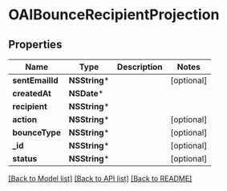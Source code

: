 # OAIBounceRecipientProjection

## Properties
Name | Type | Description | Notes
------------ | ------------- | ------------- | -------------
**sentEmailId** | **NSString*** |  | [optional] 
**createdAt** | **NSDate*** |  | 
**recipient** | **NSString*** |  | 
**action** | **NSString*** |  | [optional] 
**bounceType** | **NSString*** |  | [optional] 
**_id** | **NSString*** |  | [optional] 
**status** | **NSString*** |  | [optional] 

[[Back to Model list]](../README#documentation-for-models) [[Back to API list]](../README#documentation-for-api-endpoints) [[Back to README]](../README)


